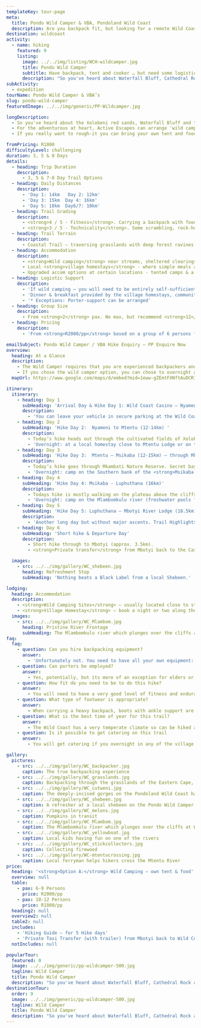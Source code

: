 ```yaml
---
templateKey: tour-page
meta:
  title: Pondo Wild Camper & VBA, Pondoland Wild Coast
  description: Are you backpack fit, but looking for a remote Wild Coast trail, a local guide & some logistical support? AE can arrange a 'wild camping' trips from Port Edward through to PSJ, with homestay options along the way.
destination: wildcoast
activity:
  - name: hiking
    featured: 9
    listing:
      image: ../../img/listing/WCH-wildcamper.jpg
      title: Pondo Wild Camper
      subtitle: Have backpack, tent and cooker … but need some logistics taken care of
      description: "So you've heard about Waterfall Bluff, Cathedral Rock and the wild hiking that Pondoland has to offer? Have the tent, gas cooker and are backpacker fit, but looking for a guide, and some logistical support? Active Escapes can arrange 'wild camping' trips from Port Edward through to PSJ, with an overnight or two in friendly village homestays along the way."
subActivity:
  - expedition
tourName: Pondo Wild Camper & VBA’s
slug: pondo-wild-camper
featuredImage: ../../img/generic/PP-Wildcamper.jpg

longDescription:
  - So you've heard about the Xolobeni red sands, Waterfall Bluff and the wild hiking that Pondoland has to offer? Have a tent, cooker and a foldaway pot-set ... but looking for a guide, route, and some logistical support like an end-point transfer?
  - For the adventurous at heart, Active Escapes can arrange 'wild camping' trips accompanied by an experienced local guide, starting out from Port Edward and hiking through to Mkambati (3 day) , Mbotyi ( 5 day), or all the way down to Port St John's on an 8 day Pondo Epic.
  - If you really want to rough-it you can bring your own tent and food along, but we recommend getting a true wild coast experience by mixing this up with some overnights at friendly homestay's along the way. On certain nights there are also 'upgrade' options where you can capitalise on hot running water for a s...scrub and a shave!

fromPricing: R1800
difficultyLevel: challenging
duration: 3, 5 & 8 Days
details:
  - heading: Trip Duration
    description:
      - 3, 5 & 7-8 Day Trail Options
  - heading: Daily Distances
    description:
      - 'Day 1: 14km   Day 2: 12km'
      - 'Day 3: 15km  Day 4: 16km'
      - 'Day 5: 18km  Day6/7: 10km'
  - heading: Trail Grading
    description:
      - <strong>4 / 5 - Fitness</strong>. Carrying a backpack with food, tent and equipment requires multi-day hike experience, and a good level of cardio fitness
      - <strong>3 / 5 - Technicality</strong>. Some scrambling, rock-hopping and river crossings
  - heading: Trail Terrain
    description:
      - Coastal Trail – traversing grasslands with deep forest ravines and gorges, rocky headlands, sandy beaches and friendly Pondo villages.
  - heading: Accommodation
    description:
      - <strong>Wild camping</strong> near streams, sheltered clearings in dune forest and pristine locations
      - Local <strong>village homestays</strong> - where simple meals are provided
      - Upgraded accom options at certain locations - tented camps & a hotel
  - heading: Logistic Support
    description:
      - 'If wild camping – you will need to be entirely self-sufficient with your own tent, food & cooking equipment.'
      - 'Dinner & breakfast provided by the village homestays, community lodge and the hotel.'
      - '* Exceptions: Porter-support can be arranged'
  - heading: Group Size
    description:
      - From <strong>2</strong> pax. No max, but recommend <strong>12</strong> pax max / per guide.
  - heading: Pricing
    description:
      - 'From <strong>R2000/pp</strong> based on a group of 6 persons for the 5N Wild Camper'

emailSubject: Pondo Wild Camper / VBA Hike Enquiry – PP Enquire Now
overview:
  heading: At a Glance
  description:
    - The Wild Camper requires that you are experienced backpackers and will come self-sufficient in terms of your own tent, sleeping bag and food provisions. Essentially, we provide the hiking guide to accompany you with his local knowledge for the best overnight locations, sourcing spring water etc, and we take care of the transfers at the end of the hike, to get you back to your starting point (a 3hr transfer from Mbotyi back to Port Edward).
    - If you chose the wild camper option, you can chose to overnight at a homestay on any of the nights, for an extra R350/pp (the cost of the homestay which includes a simple dinner, breakfast & snack).
  mapUrl: https://www.google.com/maps/d/embed?mid=1eww-gZEmtFXNftAuDCR1g8Tr5P5iF5qR&usp=en

itinerary:
  itinerary:
    - heading: Day 1
      subHeading: 'Arrival Day & Hike Day 1: Wild Coast Casino – Nyameni (14km)'
      description:
        - 'You can leave your vehicle in secure parking at the Wild Coast casino and will meet your guide here. Today’s hike is mostly along the beach passing remnants of a petrified forest, through to the stunning <strong>Nyameni river</strong> where you can camp for the evening.'
    - heading: Day 2
      subHeading: 'Hike Day 2:  Nyameni to Mtentu (12-14km) '
      description:
        - Today’s hike heads out through the cultivated fields of Xolobeni across the grasslands and over the red dunes through to Sikombe and then on to Mtentu.
        - 'Overnight: at a local homestay close to Mtentu Lodge or on the northern bank of the <strong>Mtentu estuary</strong>. '
    - heading: Day 3
      subHeading: 'Hike Day 3:  Mtentu – Msikaba (12-15km) – through Mkambati Nature Reserve.'
      description:
        - Today’s hike goes through Mkambati Nature Reserve. Secret bays and waterfalls, zebra and blesbok wave gazing.
        - 'Overnight: camp on the Southern bank of the <strong>Msikaba River</strong> OR stay at <strong>Msikaba homestay</strong>.'
    - heading: Day 4
      subHeading: 'Hike Day 4: Msikaba - Luphuthana (16km)'
      description:
        - Todays hike is mostly walking on the plateau above the cliffs. The vestiges of treasure quests at Grosvenor, Goss’s Point & the stunning Mkweni estuary as well as the fantastic spray display at Luphuthana, are highlights.
        - 'Overnight: camp on the Mlambomkulu river (freshwater pools for bathing) or in <strong>Waterfall Bluff cave</strong>.'
    - heading: Day 5
      subHeading: 'Hike Day 5: Luphuthana – Mbotyi River Lodge (18.5km)'
      description:
        - 'Another long day but without major ascents. Trail Highlights include: Top Hat, Waterfall Bluff (an 80m high waterfall which plunges directly into the ocean), Cathedral Rock, Mfihlelo Waterfall, freshwater swimming pools on the Mlambomkulu river, the Views from the top of <strong>Drew’s Camp</strong> looking down towards Mbotyi where you will spend your last night.'
    - heading: Day 6
      subHeading: 'Short hike & Departure Day'
      description:
        - Short hike through to Mbotyi (approx. 3.5km).
        - <strong>Private transfer</strong> from Mbotyi back to the Casino, Port Edward (approx. 2.5hrs).

  images:
    - src: ../../img/gallery/WC_shebeen.jpg
      heading: Refreshment Stop
      subHeading: 'Nothing beats a Black Label from a local Shebeen.'

lodging:
  heading: Accommodation
  description:
    - <strong>Wild Camping Sites</strong> – usually located close to stream or in a sheltered area. Your guide knows the best spots.
    - <strong>Village Homestay</strong> – book a night or two along the way in a VBA. A simple dinner and breakfast will be included in the R350/per head price paid. Bedding and warm water for a bath or shower is also provided.
  images:
    - src: ../../img/gallery/WC_Mlambom.jpg
      heading: Pristine River Frontage
      subHeading: The Mlambomkulu river which plunges over the cliffs at Waterfall Bluff, make for a wonderful overnight stop.
faq:
  faq:
    - question: Can you hire backpacking equipment?
      answer:
        - 'Unfortunately not. You need to have all your own equipment: backpack, tent, sleeping bag, cooker and food.'
    - question: Can porters be employed?
      answer:
        - Yes, potentially, but its more of an exception for elders or someone with an injury. If the whole group is going to need porters – it would be better to look at one of our slackpacking trail options.
    - question: How fit do you need to be to do this hike?
      answer:
        - You will need to have a very good level of fitness and endurance for this hike. You should also have had experience with multi-day hikes carrying a backpack of at least 15kgs.
    - question: What type of footwear is appropriate?
      answer:
        - When carrying a heavy backpack, boots with ankle support are definitely recommended, though the terrain itself warrants a hiking type shoe or trail sneaker, with a solid sole and grip.
    - question: What is the best time of year for this trail?
      answer:
        - The Wild Coast has a very temperate climate so can be hiked all year round, but from about March through to November tend to be better months i.t.o less rainfall. Winter months offer a wonderful and stable climate for hiking and the annual sardine run brings with it game fish, schools of dolphins and pelagic birds.
    - question: Is it possible to get catering on this trail
      answer:
        - You will get catering if you overnight in any of the village homestays. They provide a simple dinner and breakfast as part of their overnight rate. There are a few small spaza stores along the way for replenishing basic supplies.

gallery:
  pictures:
    - src: ../../img/gallery/WC_backpacker.jpg
      caption: The true backpacking experience
    - src: ../../img/gallery/WC_grasslands.jpg
      caption: Backpacking through the grasslands of the Eastern Cape, Wild Coast.
    - src: ../../img/gallery/WC_cutweni.jpg
      caption: The deeply-incised gorges on the Pondoland Wild Coast have mostly  precluded development , but also keeps the area a pristine piece of paradise.
    - src: ../../img/gallery/WC_shebeen.jpg
      caption: A refresher at a local shebeen on the Pondo Wild Camper.
    - src: ../../img/gallery/WC_melons.jpg
      caption: Pumpkins in transit
    - src: ../../img/gallery/WC_Mlambom.jpg
      caption: The Mlambomkulu river which plunges over the cliffs at Waterfall Bluff, make for a wonderful overnight stop.
    - src: ../../img/gallery/WC_yellowboat.jpg
      caption: Local kids having fun on one of the rivers
    - src: ../../img/gallery/WC_stickcollecters.jpg
      caption: Collecting firewood
    - src: ../../img/gallery/WC-mtentucrossing.jpg
      caption: Local ferryman helps hikers cross the Mtentu River
price:
  heading: '<strong>Option A:</strong> Wild Camping – own tent & food'
  overview: null
  table:
    - pax: 6-9 Persons
      price: R2000/pp
    - pax: 10-12 Persons
      price: R1800/pp
  heading2: null
  overview2: null
  table2: null
  includes:
    - 'Hiking Guide – for 5 Hike days'
    - 'Private Taxi Transfer (with trailer) from Mbotyi back to Wild Coast Casino'
  notIncludes: null

popularTour:
  featured: 0
  image: ../../img/generic/pp-wildcamper-500.jpg
  tagline: Wild Camper
  title: Pondo Wild Camper
  description: "So you've heard about Waterfall Bluff, Cathedral Rock and the wild hiking that Pondoland has to offer? Have the tent, gas cooker and are backpacker fit, but looking for a guide, route, and some logistical support like an end-point transfer? We arrange 'wild camping' trips from Port Edward through to PSJ with options to overnight in village homestays along the way."
destinationTour:
  order: 9
  image: ../../img/generic/pp-wildcamper-500.jpg
  tagline: Wild Camper
  title: Pondo Wild Camper
  description: "So you've heard about Waterfall Bluff, Cathedral Rock and the wild hiking that Pondoland has to offer? Have the tent, gas cooker and are backpacker fit, but looking for a guide, route, and some logistical support like an end-point transfer? We arrange 'wild camping' trips from Port Edward through to PSJ with options to overnight in village homestays along the way."
---
```

